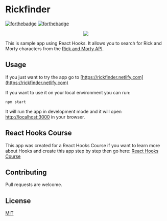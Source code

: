 # Rickfinder

[![forthebadge](https://forthebadge.com/images/badges/fuck-it-ship-it.svg)](https://forthebadge.com)
[![forthebadge](https://forthebadge.com/images/badges/made-with-javascript.svg)](https://forthebadge.com)

<p align="center">
    <img src="https://i.imgur.com/iMrHn4S.gif">
</p>

This is sample app using React Hooks. It allows you to search for Rick and Morty characters from the [Rick and Morty API](https://rickandmortyapi.com/).

## Usage

If you just want to try the app go to [https://rickfinder.netlify.com](https://rickfinder.netlify.com)

If you want to use it on your local environment you can run:

`npm start`

It will run the app in development mode and it will open [http://localhost:3000](http://localhost:3000) in your browser.

## React Hooks Course

This app was created for a React Hooks Course if you want to learn more about Hooks and create this app step by step then go here: [React Hooks Course](https://courses.carlosmafla.com/courses/react-hooks)

## Contributing

Pull requests are welcome.

## License

[MIT](https://choosealicense.com/licenses/mit/)
